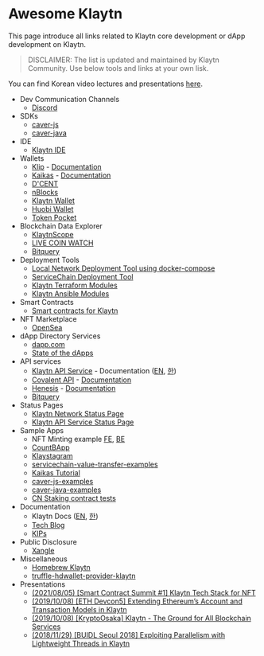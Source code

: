 # Awesome Klaytn

This page introduce all links related to Klaytn core development or dApp development on Klaytn.

> DISCLAIMER: The list is updated and maintained by Klaytn Community. Use below tools and links at your own lisk.

You can find Korean video lectures and presentations [here](./contents_kr.md).

* Dev Communication Channels
  * [Discord](https://discord.gg/aY8mrCGANk)
* SDKs
  * [caver-js](https://github.com/klaytn/caver-js)
  * [caver-java](https://github.com/klaytn/caver-java)
* IDE
  * [Klaytn IDE](https://ide.klaytn.com/)
* Wallets
  * [Klip](https://klipwallet.com/) - [Documentation](https://docs.klipwallet.com/)
  * [Kaikas](https://chrome.google.com/webstore/detail/kaikas/jblndlipeogpafnldhgmapagcccfchpi) - [Documentation](https://docs.kaikas.io/)
  * [D'CENT](https://dcentwallet.com/)
  * [nBlocks](https://nblocks.io/)
  * [Klaytn Wallet](https://wallet.klaytn.com/)
  * [Huobi Wallet](https://www.huobiwallet.com/en/)
  * [Token Pocket](https://www.tokenpocket.pro/)
* Blockchain Data Explorer
  * [KlaytnScope](https://scope.klaytn.com/)
  * [LIVE COIN WATCH](https://www.livecoinwatch.com/?platforms=KLAY)
  * [Bitquery](https://explorer.bitquery.io/klaytn)
* Deployment Tools
  * [Local Network Deployment Tool using docker-compose](https://github.com/klaytn/local-klaytn-deploy)
  * [ServiceChain Deployment Tool](https://github.com/klaytn/servicechain-deploy)
  * [Klaytn Terraform Modules](https://github.com/klaytn/klaytn-terraform)
  * [Klaytn Ansible Modules](https://github.com/klaytn/klaytn-ansible)
* Smart Contracts
  * [Smart contracts for Klaytn](https://github.com/klaytn/klaytn-contracts)
* NFT Marketplace
  * [OpenSea](https://opensea.io/)
* dApp Directory Services
  * [dapp.com](https://opensea.io/)
  * [State of the dApps](https://www.stateofthedapps.com/ko/rankings/platform/klaytn)
* API services
  * [Klaytn API Service](https://www.klaytnapi.com/) - Documentation ([EN](https://docs.klaytnapi.com/v/en/), [한](https://docs.klaytnapi.com/))
  * [Covalent API](https://www.covalenthq.com/) - [Documentation](https://www.covalenthq.com/docs/api/#/0/0/USD/8217)
  * [Henesis](https://henesis.io/en) - [Documentation](https://docs.henesis.io/docs)
  * [Bitquery](https://bitquery.io/blog/klaytn-api)
* Status Pages
  * [Klaytn Network Status Page](https://status.klaytn.com/)
  * [Klaytn API Service Status Page](https://status.klaytnapi.com/)
* Sample Apps
  * NFT Minting example [FE](https://github.com/klaytn/klaytn-nft-minter-frontend), [BE](https://github.com/klaytn/klaytn-nft-minter-backend)
  * [CountBApp](https://github.com/klaytn/countbapp)
  * [Klaystagram](https://github.com/klaytn/klaystagram)
  * [servicechain-value-transfer-examples](https://github.com/klaytn/servicechain-value-transfer-examples)
  * [Kaikas Tutorial](https://github.com/klaytn/kaikas-tutorial)
  * [caver-js-examples](https://github.com/klaytn/caver-js-examples)
  * [caver-java-examples](https://github.com/klaytn/caver-java-examples)
  * [CN Staking contract tests](https://github.com/klaytn/cn-staking-contract-tests)
* Documentation
  * Klaytn Docs ([EN](https://docs.klaytn.com/), [한](https://ko.docs.klaytn.com/))
  * [Tech Blog](https://medium.com/klaytn/tagged/technology)
  * [KIPs](https://github.com/klaytn/kips)
* Public Disclosure
  * [Xangle](https://xangle.io/project/KLAY/profile/)
* Miscellaneous
  * [Homebrew Klaytn](https://github.com/klaytn/homebrew-klaytn)
  * [truffle-hdwallet-provider-klaytn](https://github.com/klaytn/truffle-hdwallet-provider-klaytn)
* Presentations
  * [(2021/08/05) [Smart Contract Summit #1] Klaytn Tech Stack for NFT](https://www.smartcontractsummit.io/)
  * [(2019/10/08) [ETH Devcon5] Extending Ethereum’s Account and Transaction Models in Klaytn](https://archive.devcon.org/archive/watch/5/extending-ethereums-account-and-transaction-models-in-klaytn/?tab=YouTube)
  * [(2019/10/08) [KryptoOsaka] Klaytn - The Ground for All Blockchain Services](https://www.eventbrite.com/e/kryptoosaka-buidling-projects-of-east-and-west-tickets-74307566933#)
  * [(2018/11/29) [BUIDL Seoul 2018] Exploiting Parallelism with Lightweight Threads in Klaytn](https://buidl.kr/)